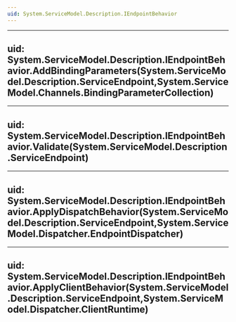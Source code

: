 ```yaml
---
uid: System.ServiceModel.Description.IEndpointBehavior
---
```


---
uid: System.ServiceModel.Description.IEndpointBehavior.AddBindingParameters(System.ServiceModel.Description.ServiceEndpoint,System.ServiceModel.Channels.BindingParameterCollection)
---

---
uid: System.ServiceModel.Description.IEndpointBehavior.Validate(System.ServiceModel.Description.ServiceEndpoint)
---

---
uid: System.ServiceModel.Description.IEndpointBehavior.ApplyDispatchBehavior(System.ServiceModel.Description.ServiceEndpoint,System.ServiceModel.Dispatcher.EndpointDispatcher)
---

---
uid: System.ServiceModel.Description.IEndpointBehavior.ApplyClientBehavior(System.ServiceModel.Description.ServiceEndpoint,System.ServiceModel.Dispatcher.ClientRuntime)
---
